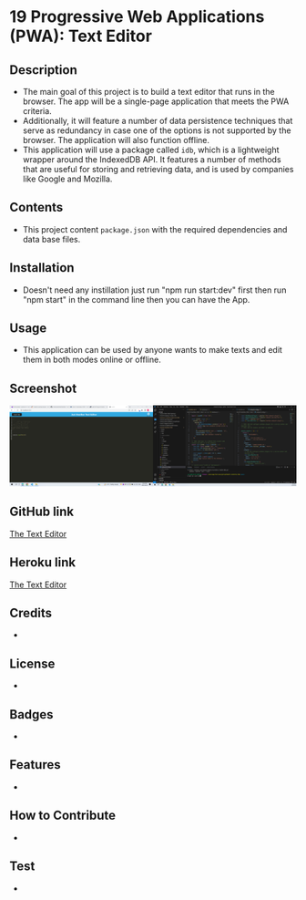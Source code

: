 # 19 Progressive Web Applications (PWA): Text Editor

## Description 

* The main goal of this project is to build a text editor that runs in the browser. The app will be a single-page application that meets the PWA criteria.
* Additionally, it will feature a number of data persistence techniques that serve as redundancy in case one of the options is not supported by the browser. The application will also function offline.
* This application will use a package called `idb`, which is a lightweight wrapper around the IndexedDB API. It features a number of methods that are useful for storing and retrieving data, and is used by companies like Google and Mozilla.

## Contents 

* This project content `package.json` with the required dependencies and data base files.  

## Installation 

* Doesn't need any instillation just run "npm run start:dev" first then run "npm start" in the command line then you can have the App.
  
## Usage 

* This application can be used by anyone wants to make texts and edit them in both modes online or offline.     

## Screenshot

![Screenshot of the Text Editor](./Assets/Screenshot%20of%20the%20Text%20Editor.png)

## GitHub link

[The Text Editor](https://github.com/JohnDavidSmith/TextEditor-Mod19-PWA)

## Heroku link
[The Text Editor](https://intense-sierra-06947-901fe1a395cd.herokuapp.com/)

## Credits
* 

## License
* 

## Badges
* 

## Features
* 

## How to Contribute
* 

## Test
*
